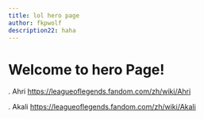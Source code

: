 ```yaml
---
title: lol hero page
author: fkpwolf
description22: haha
---
```


# Welcome to hero Page!

.  Ahri <https://leagueoflegends.fandom.com/zh/wiki/Ahri>

. Akali <https://leagueoflegends.fandom.com/zh/wiki/Akali>
